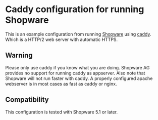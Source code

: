 # Caddy configuration for running Shopware

This is an example configuration from running [Shopware](https://github.com/shopware/shopware) using
[caddy](https://caddyserver.com/). Which is a HTTP/2 web server with automatic HTTPS.

## Warning

Please only use caddy if you know what you are doing. Shopware AG provides no support for running caddy as appserver.
Also note that Shopware will not run faster with caddy. A properly configured apache webserver is in most cases as fast as caddy or nginx.

## Compatibility

This configuration is tested with Shopware 5.1 or later.